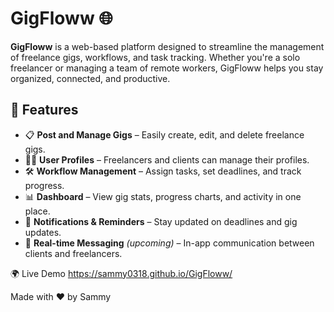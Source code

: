 # GigFloww 🌐

**GigFloww** is a web-based platform designed to streamline the management of freelance gigs, workflows, and task tracking. Whether you're a solo freelancer or managing a team of remote workers, GigFloww helps you stay organized, connected, and productive.

## 🚀 Features

- 📋 **Post and Manage Gigs** – Easily create, edit, and delete freelance gigs.
- 🧑‍💼 **User Profiles** – Freelancers and clients can manage their profiles.
- 🛠 **Workflow Management** – Assign tasks, set deadlines, and track progress.
- 📊 **Dashboard** – View gig stats, progress charts, and activity in one place.
- 🔔 **Notifications & Reminders** – Stay updated on deadlines and gig updates.
- 💬 **Real-time Messaging** *(upcoming)* – In-app communication between clients and freelancers.

🌍 Live Demo
https://sammy0318.github.io/GigFloww/

Made with ❤️ by Sammy
 

